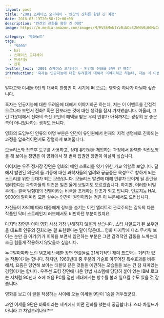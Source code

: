 ```yaml
---
layout: post
title: "2001 스페이스 오디세이 - 인간의 진화를 향한 긴 여정"
date: 2016-03-13T20:58:12+00:00
description: "인간의 진화를 향한 긴 여정"
image: https://m.media-amazon.com/images/M/MV5BMmNlYzRiNDctZWNhMi00MzI4LThkZTctMTUzMmZkMmFmNThmXkEyXkFqcGdeQXVyNzkwMjQ5NzM@._V1_SY1000_CR0,0,675,1000_AL_.jpg

category: '영화노트'  
tags: 
  - "9000"
  - hal
  - 스페이스 오디세이
  - 인공지능
  - 진화
twitter_text: '2001 스페이스 오디세이 - 인간의 진화를 향한 긴 여정'
introduction: '혹자는 인공지능에 대한 두려움에 대해서 이야기하곤 하는데, 저는 이 이벤트를 간접적으로나마 보면서 진화? 혹은 진보라는 것에 대한 생각을 잠시 가져봤습니다.'
---
```


알파고와 이세돌 9단의 대국이 한창인 이 시기에 떠 오르는 영화중 하나가 아닐까 싶습니다.
  
혹자는 인공지능에 대한 두려움에 대해서 이야기하곤 하는데, 저는 이 이벤트를 간접적으로나마 보면서 진화? 혹은 진보라는 것에 대한 생각을 잠시 가져봤습니다. 아울러, 그런 가운데에서 진화의 촉진 요인의 해택을 받은 우리 인류가 아직까지는 굉장히 운 좋은 축이 아니었나하는 생각도 듭니다. 

영화의 도입부인 인류의 여명 부분은 인간이 유인원에서 현재의 지적 생명체로 진화되는 과정을 압축적이면서도 강렬하게 보여줍니다.
  
모놀리스와 접촉후 도구를 사용하고, 상대 유인원을 제압하는 과정에서 완벽한 직립보행을 해 보이는 장면은 이 영화에서 첫 번째 압권인 장면이 아닐까 싶습니다.

이어지는 우주 정거장 장면은 영화의 메인 스토리를 잇기 위한 가교 역할로 보입니다. 달에서 발견된 의문의 돌 기둥에 대한 과학자들의 염려와 궁금증은 목성으로 향하게 되는 스토리를 위한 토대가 되는 모습입니다. 모놀리스 발견에 대해 인류가 보이게 될 혼란을 염려한다는 과학자들의 의견은 일견 옳게 보일지도 모르겠습니다. 하지만, 이러한 비밀주의는 결국 탐험대의 전멸이라는 비극을 초래하는 단초가 되고 맙니다. 인공지능 HAL 9000의 말마따라 모든 실수는 인간이 원인이라는 점은 이 부분에서도 드러납니다.

자신들이 자의에 따라 대중에게 정보를 숨기는 이런 엘리트적 관료주의는 감독의 다른 작품인 닥터 스트레인지 러브에서도 비판하던 부분이었지요.

마지막 장면은 아마 영화 사상 가장 난해하지 않을까 싶습니다. 스타 차일드가 된 보우만을 대표로 인류의 진화라는 걸 표현했다는 말이 많은데&#8230; 영화 마지막에 다소 무서워 보이는 눈만 큼 아기(?)가 이쪽을 보면서 암전하는 부분은 그런 감격적인 감동을 느끼는데 조금 힘들게 작용하지 않았을까 싶습니다.

누구말마따라 느린 템포에 난해한 장면 연출들로 21세기적인 재미 코드와는 거리가 있는 작품이기는 합니다. 하지만, 1960년대 중 후분의 기술로 이루어진 특수효과를 비롯해서, 요즘은 당연해 보이는 태블릿 같은 것들을 예견하는 모습들을 보는 건 참 재미있는 경험이기는 합니다. 우주선 도킹 장면에 나온 항법 시스템에 당당히 붙어 있는 IBM 로고는 저처럼 90년대 초에 처음 PC를 접한 세대에게는 향수를 불러 일으킬 수도 있을 것 같습니다.

영화를 보고 이 글을 작성하는 사이에 오늘 이세돌 9단이 1승을 거두었군요.
  
과연 이세돌 9단은 바둑이라는 세계에서 어떤 진화를 했는지 궁금합니다. 스타 차일드가 아니라 고 차일드려나요?^^